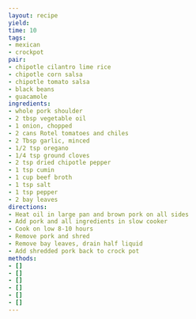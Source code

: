 ```yaml
---
layout: recipe
yield: 
time: 10
tags:
- mexican
- crockpot
pair:
- chipotle cilantro lime rice
- chipotle corn salsa
- chipotle tomato salsa
- black beans
- guacamole
ingredients:
- whole pork shoulder
- 2 tbsp vegetable oil
- 1 onion, chopped
- 2 cans Rotel tomatoes and chiles
- 2 Tbsp garlic, minced
- 1/2 tsp oregano
- 1/4 tsp ground cloves
- 2 tsp dried chipotle pepper
- 1 tsp cumin
- 1 cup beef broth
- 1 tsp salt
- 1 tsp pepper
- 2 bay leaves
directions:
- Heat oil in large pan and brown pork on all sides
- Add pork and all ingredients in slow cooker
- Cook on low 8-10 hours
- Remove pork and shred
- Remove bay leaves, drain half liquid
- Add shredded pork back to crock pot
methods:
- []
- []
- []
- []
- []
- []
---
```

